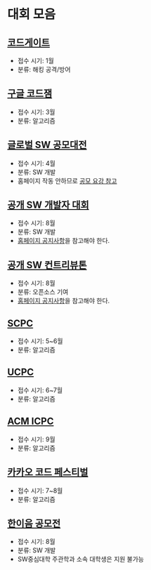 # 대회 모음

## [코드게이트](http://codegate.org/)
- 접수 시기: 1월
- 분류: 해킹 공격/방어

## [구글 코드잼](https://codingcompetitions.withgoogle.com/codejam)
- 접수 시기: 3월
- 분류: 알고리즘

## [글로벌 SW 공모대전](http://www.globalswcontest.com/)
- 접수 시기: 4월
- 분류: SW 개발
- 홈페이지 작동 안하므로 [공모 요강 참고](https://www.smu.ac.kr/software/community/e_notice.do?mode=download&articleNo=482029&attachNo=386043)

## [공개 SW 개발자 대회](https://www.oss.kr/notice/show/fb36f006-8e2b-4f62-bb15-250cc73eba7c?page=1)
- 접수 시기: 8월
- 분류: SW 개발
- [홈페이지 공지사항](https://www.oss.kr/notice)을 참고해야 한다.

## [공개 SW 컨트리뷰톤](https://www.oss.kr/notice/show/ee15de47-7adc-48a5-b4bc-039ba04192af)
- 접수 시기: 8월
- 분류: 오픈소스 기여
- [홈페이지 공지사항](https://www.oss.kr/notice)을 참고해야 한다.

## [SCPC](https://research.samsung.com/scpc)
- 접수 시기: 5~6월
- 분류: 알고리즘

## [UCPC](https://ucpc-kr.github.io/)
- 접수 시기: 6~7월
- 분류: 알고리즘

## [ACM ICPC](http://icpckorea.org/)
- 접수 시기: 9월
- 분류: 알고리즘

## [카카오 코드 페스티벌](https://kakaocode.com/)
- 접수 시기: 7~8월
- 분류: 알고리즘

## [한이음 공모전](https://www.hanium.or.kr/portal/index.do)
- 접수 시기: 8월
- 분류: SW 개발
- SW중심대학 주관학과 소속 대학생은 지원 불가능
